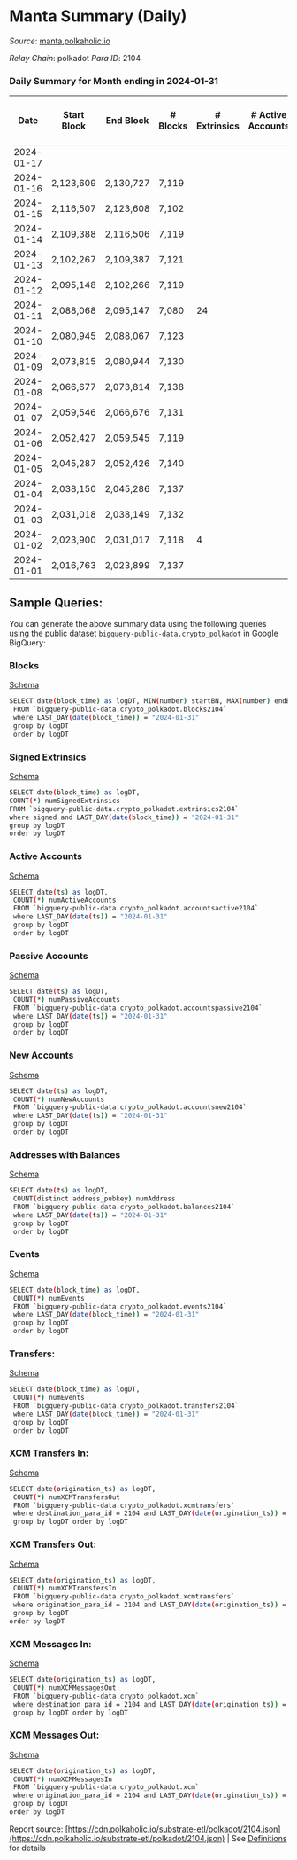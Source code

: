 # Manta Summary (Daily)

_Source_: [manta.polkaholic.io](https://manta.polkaholic.io)

*Relay Chain*: polkadot
*Para ID*: 2104



### Daily Summary for Month ending in 2024-01-31


| Date    | Start Block | End Block | # Blocks | # Extrinsics | # Active Accounts | # Passive Accounts | # New Accounts | # Addresses | # Events  | # Transfers ($USD) | # XCM Transfers In ($USD) | # XCM Transfers Out ($USD) | # XCM In | # XCM Out | Issues |
|---------|-------------|-----------|----------|--------------|-------------------|--------------------|----------------|-------------|-----------|--------------------|---------------------------|----------------------------|----------|-----------|--------|
| 2024-01-17 |  |  |  |  |  |  |  |  |  |   |   |   |  |  |  |
| 2024-01-16 | 2,123,609 | 2,130,727 | 7,119 |  |  |  |  | 57 |  |   | 4 ($47.82) |   | 6 | 7 |  |
| 2024-01-15 | 2,116,507 | 2,123,608 | 7,102 |  |  |  |  |  |  |   | 12 ($584.16) | 1 ($58.62) | 15 | 9 |  |
| 2024-01-14 | 2,109,388 | 2,116,506 | 7,119 |  |  |  |  |  |  |   | 4 ($33.90) | 2 ($1.23) | 5 | 5 |  |
| 2024-01-13 | 2,102,267 | 2,109,387 | 7,121 |  |  |  |  |  |  |   |   |   | 1 | 4 |  |
| 2024-01-12 | 2,095,148 | 2,102,266 | 7,119 |  |  |  |  |  |  |   |   |   |  |  |  |
| 2024-01-11 | 2,088,068 | 2,095,147 | 7,080 | 24 |  |  |  | 39 | 28,588 | 4  |   |   | 1 | 6 |  |
| 2024-01-10 | 2,080,945 | 2,088,067 | 7,123 |  |  |  |  |  |  |   |   |   |  |  |  |
| 2024-01-09 | 2,073,815 | 2,080,944 | 7,130 |  |  |  |  |  |  |   |   |   |  |  |  |
| 2024-01-08 | 2,066,677 | 2,073,814 | 7,138 |  |  |  |  | 33 | 28,600 |   |   |   |  |  |  |
| 2024-01-07 | 2,059,546 | 2,066,676 | 7,131 |  |  |  |  | 33 | 28,572 |   |   |   |  |  |  |
| 2024-01-06 | 2,052,427 | 2,059,545 | 7,119 |  |  |  |  |  |  |   |   |   |  |  |  |
| 2024-01-05 | 2,045,287 | 2,052,426 | 7,140 |  |  |  |  |  |  |   |   |   |  |  |  |
| 2024-01-04 | 2,038,150 | 2,045,286 | 7,137 |  |  |  |  |  |  |   |   |   |  |  |  |
| 2024-01-03 | 2,031,018 | 2,038,149 | 7,132 |  |  |  |  | 33 | 28,576 |   |   |   |  |  |  |
| 2024-01-02 | 2,023,900 | 2,031,017 | 7,118 | 4 |  |  |  | 33 | 28,550 |   |   |   |  |  |  |
| 2024-01-01 | 2,016,763 | 2,023,899 | 7,137 |  |  |  |  | 33 | 28,596 |   |   |   |  |  |  |

## Sample Queries:
You can generate the above summary data using the following queries using the public dataset `bigquery-public-data.crypto_polkadot` in Google BigQuery:


### Blocks 

[Schema](https://github.com/colorfulnotion/substrate-etl/blob/main/schema/blocks.json)

```bash
SELECT date(block_time) as logDT, MIN(number) startBN, MAX(number) endBN, COUNT(*) numBlocks 
 FROM `bigquery-public-data.crypto_polkadot.blocks2104`  
 where LAST_DAY(date(block_time)) = "2024-01-31" 
 group by logDT 
 order by logDT
```

### Signed Extrinsics 

[Schema](https://github.com/colorfulnotion/substrate-etl/blob/main/schema/extrinsics.json)

```bash
SELECT date(block_time) as logDT, 
COUNT(*) numSignedExtrinsics 
FROM `bigquery-public-data.crypto_polkadot.extrinsics2104`  
where signed and LAST_DAY(date(block_time)) = "2024-01-31" 
group by logDT 
order by logDT
```

### Active Accounts 

[Schema](https://github.com/colorfulnotion/substrate-etl/blob/main/schema/accountsactive.json)

```bash
SELECT date(ts) as logDT, 
 COUNT(*) numActiveAccounts 
 FROM `bigquery-public-data.crypto_polkadot.accountsactive2104` 
 where LAST_DAY(date(ts)) = "2024-01-31" 
 group by logDT 
 order by logDT
```

### Passive Accounts 

[Schema](https://github.com/colorfulnotion/substrate-etl/blob/main/schema/accountspassive.json)

```bash
SELECT date(ts) as logDT, 
 COUNT(*) numPassiveAccounts 
 FROM `bigquery-public-data.crypto_polkadot.accountspassive2104` 
 where LAST_DAY(date(ts)) = "2024-01-31" 
 group by logDT 
 order by logDT
```

### New Accounts 

[Schema](https://github.com/colorfulnotion/substrate-etl/blob/main/schema/accountsnew.json)

```bash
SELECT date(ts) as logDT, 
 COUNT(*) numNewAccounts 
 FROM `bigquery-public-data.crypto_polkadot.accountsnew2104` 
 where LAST_DAY(date(ts)) = "2024-01-31" 
 group by logDT
 order by logDT
```

### Addresses with Balances 

[Schema](https://github.com/colorfulnotion/substrate-etl/blob/main/schema/balances.json)

```bash
SELECT date(ts) as logDT,
 COUNT(distinct address_pubkey) numAddress 
 FROM `bigquery-public-data.crypto_polkadot.balances2104` 
 where LAST_DAY(date(ts)) = "2024-01-31" 
 group by logDT 
 order by logDT
```

### Events 

[Schema](https://github.com/colorfulnotion/substrate-etl/blob/main/schema/events.json)

```bash
SELECT date(block_time) as logDT, 
 COUNT(*) numEvents 
 FROM `bigquery-public-data.crypto_polkadot.events2104` 
 where LAST_DAY(date(block_time)) = "2024-01-31" 
 group by logDT 
 order by logDT
```

### Transfers:

[Schema](https://github.com/colorfulnotion/substrate-etl/blob/main/schema/transfers.json)

```bash
SELECT date(block_time) as logDT, 
 COUNT(*) numEvents 
 FROM `bigquery-public-data.crypto_polkadot.transfers2104` 
 where LAST_DAY(date(block_time)) = "2024-01-31" 
 group by logDT 
 order by logDT
```

### XCM Transfers In: 

[Schema](https://github.com/colorfulnotion/substrate-etl/blob/main/schema/xcmtransfers.json)

```bash
SELECT date(origination_ts) as logDT, 
 COUNT(*) numXCMTransfersOut 
 FROM `bigquery-public-data.crypto_polkadot.xcmtransfers` 
 where destination_para_id = 2104 and LAST_DAY(date(origination_ts)) = "2024-01-31" 
 group by logDT order by logDT
```

### XCM Transfers Out: 

[Schema](https://github.com/colorfulnotion/substrate-etl/blob/main/schema/xcmtransfers.json)

```bash
SELECT date(origination_ts) as logDT, 
 COUNT(*) numXCMTransfersIn 
 FROM `bigquery-public-data.crypto_polkadot.xcmtransfers` 
 where origination_para_id = 2104 and LAST_DAY(date(origination_ts)) = "2024-01-31" 
 group by logDT 
order by logDT
```

### XCM Messages In: 

[Schema](https://github.com/colorfulnotion/substrate-etl/blob/main/schema/xcm.json)

```bash
SELECT date(origination_ts) as logDT, 
 COUNT(*) numXCMMessagesOut 
 FROM `bigquery-public-data.crypto_polkadot.xcm` 
 where destination_para_id = 2104 and LAST_DAY(date(origination_ts)) = "2024-01-31" 
 group by logDT order by logDT
```

### XCM Messages Out: 

[Schema](https://github.com/colorfulnotion/substrate-etl/blob/main/schema/xcm.json)

```bash
SELECT date(origination_ts) as logDT, 
 COUNT(*) numXCMMessagesIn 
 FROM `bigquery-public-data.crypto_polkadot.xcm` 
 where origination_para_id = 2104 and LAST_DAY(date(origination_ts)) = "2024-01-31" 
 group by logDT 
order by logDT
```


Report source: [https://cdn.polkaholic.io/substrate-etl/polkadot/2104.json](https://cdn.polkaholic.io/substrate-etl/polkadot/2104.json) | See [Definitions](/DEFINITIONS.md) for details
